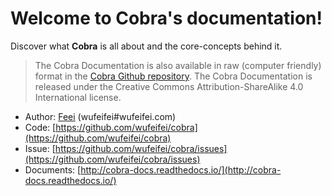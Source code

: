 Welcome to Cobra's documentation!
=================================

Discover what **Cobra** is all about and the core-concepts behind it.

> The Cobra Documentation is also available in raw (computer friendly) format in the [Cobra Github repository](https://github.com/wufeifei/cobra/tree/master/docs). The Cobra Documentation is released under the Creative Commons Attribution-ShareAlike 4.0 International license.

- Author: [Feei](http://wufeifei.com) (wufeifei#wufeifei.com)
- Code: [https://github.com/wufeifei/cobra](https://github.com/wufeifei/cobra)
- Issue: [https://github.com/wufeifei/cobra/issues](https://github.com/wufeifei/cobra/issues)
- Documents: [http://cobra-docs.readthedocs.io/](http://cobra-docs.readthedocs.io/)